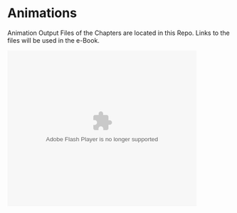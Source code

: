 # Animations
Animation Output Files of the Chapters are located in this Repo. Links to the files will be used in the e-Book.

<object width="425" height="350">
  <param name="movie" value="https://www.youtube.com/watch?v=LANrMxTvoGY" />
  <param name="wmode" value="transparent" />
  <embed src="https://www.youtube.com/watch?v=LANrMxTvoGY"
         type="application/x-shockwave-flash"
         wmode="transparent" width="425" height="350" />
</object>
